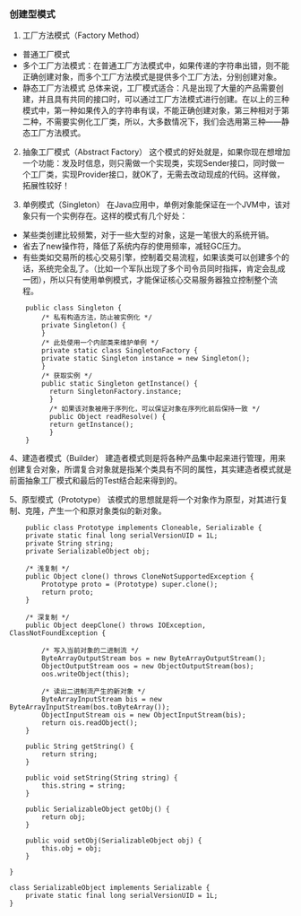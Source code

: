 ### 创建型模式


1. 工厂方法模式（Factory Method）
- 普通工厂模式
- 多个工厂方法模式：在普通工厂方法模式中，如果传递的字符串出错，则不能正确创建对象，而多个工厂方法模式是提供多个工厂方法，分别创建对象。
- 静态工厂方法模式
  总体来说，工厂模式适合：凡是出现了大量的产品需要创建，并且具有共同的接口时，可以通过工厂方法模式进行创建。在以上的三种模式中，第一种如果传入的字符串有误，不能正确创建对象，第三种相对于第二种，不需要实例化工厂类，所以，大多数情况下，我们会选用第三种——静态工厂方法模式。

2. 抽象工厂模式（Abstract Factory）
  这个模式的好处就是，如果你现在想增加一个功能：发及时信息，则只需做一个实现类，实现Sender接口，同时做一个工厂类，实现Provider接口，就OK了，无需去改动现成的代码。这样做，拓展性较好！

3. 单例模式（Singleton）
  在Java应用中，单例对象能保证在一个JVM中，该对象只有一个实例存在。这样的模式有几个好处：
- 某些类创建比较频繁，对于一些大型的对象，这是一笔很大的系统开销。
- 省去了new操作符，降低了系统内存的使用频率，减轻GC压力。
- 有些类如交易所的核心交易引擎，控制着交易流程，如果该类可以创建多个的话，系统完全乱了。（比如一个军队出现了多个司令员同时指挥，肯定会乱成一团），所以只有使用单例模式，才能保证核心交易服务器独立控制整个流程。
```
    public class Singleton {
    	/* 私有构造方法，防止被实例化 */
    	private Singleton() {
    	}
    	/* 此处使用一个内部类来维护单例 */
    	private static class SingletonFactory {
    	private static Singleton instance = new Singleton();
    	}
    	/* 获取实例 */
    	public static Singleton getInstance() {
    	  return SingletonFactory.instance;
    	  }
    	  /* 如果该对象被用于序列化，可以保证对象在序列化前后保持一致 */
    	  public Object readResolve() {
    	  return getInstance();
    	  }
    }
```
4、建造者模式（Builder）
建造者模式则是将各种产品集中起来进行管理，用来创建复合对象，所谓复合对象就是指某个类具有不同的属性，其实建造者模式就是前面抽象工厂模式和最后的Test结合起来得到的。

5、原型模式（Prototype）
该模式的思想就是将一个对象作为原型，对其进行复制、克隆，产生一个和原对象类似的新对象。
```
	public class Prototype implements Cloneable, Serializable {
	private static final long serialVersionUID = 1L;
	private String string;
	private SerializableObject obj;
	
	/* 浅复制 */
	public Object clone() throws CloneNotSupportedException {
		Prototype proto = (Prototype) super.clone();
		return proto;
	}
	
	/* 深复制 */
	public Object deepClone() throws IOException, ClassNotFoundException {
	
		/* 写入当前对象的二进制流 */
		ByteArrayOutputStream bos = new ByteArrayOutputStream();
		ObjectOutputStream oos = new ObjectOutputStream(bos);
		oos.writeObject(this);
	
		/* 读出二进制流产生的新对象 */
		ByteArrayInputStream bis = new ByteArrayInputStream(bos.toByteArray());
		ObjectInputStream ois = new ObjectInputStream(bis);
		return ois.readObject();
	}
	
	public String getString() {
		return string;
	}
	
	public void setString(String string) {
		this.string = string;
	}
	
	public SerializableObject getObj() {
		return obj;
	}
	
	public void setObj(SerializableObject obj) {
		this.obj = obj;
	}

}

class SerializableObject implements Serializable {
	private static final long serialVersionUID = 1L;
}
```